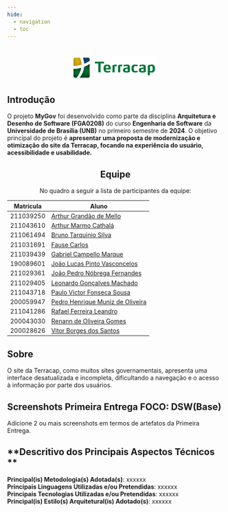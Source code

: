 ```yaml
---
hide:
  - navigation
  - toc
---
```


<Center>

# ![Terracap](docs/Assets/logo-terracap.png)

</center>


## <a>**Introdução**</a>

O projeto **MyGov** foi desenvolvido como parte da disciplina **Arquitetura e Desenho de Software (FGA0208)** do curso **Engenharia de Software** da **Universidade de Brasília (UNB)** no primeiro semestre de **2024**. O objetivo principal do projeto é **apresentar uma proposta de modernização e otimização do site da Terracap, focando na experiência do usuário, acessibilidade e usabilidade.**


<center>

## <a>**Equipe**</a>

No quadro a seguir a lista de participantes da equipe:

| **Matrícula** | **Aluno**                                                          |
| ------------- | ------------------------------------------------------------------ |
| 211039250     | [Arthur Grandão de Mello](https://github.com/arthurgrandao)        |
| 211043610     | [Arthur Marmo Cathalá](https://github.com/artmarmocathala)         |
| 211061494     | [Bruno Tarquinio Silva](https://github.com/brunotarquinio)         |
| 211031691     | [Fause Carlos](https://github.com/FauseSkyWalker)                  |
| 211039439     | [Gabriel Campello Marque](https://github.com/G16C)                 |
| 190089601     | [João Lucas Pinto Vasconcelos](https://github.com/VasconcelosJoao) |
| 211029361     | [João Pedro Nóbrega Fernandes](https://github.com/bot-do-jao)      |
| 211029405     | [Leonardo Gonçalves Machado](https://github.com/leonardogonmac)    |
| 211043718     | [Paulo Victor Fonseca Sousa](https://github.com/PauloVictorFS)     |
| 200059947     | [Pedro Henrique Muniz de Oliveira](https://github.com/Muniz2811)   |
| 211041286     | [Rafael Ferreira Leandro](https://github.com/RafaelCLG0)           |
| 200043030     | [Renann de Oliveira Gomes](https://github.com/NyndoND)             |
| 200028626     | [Vitor Borges dos Santos](https://github.com/VitorB2002)           |

</center>

## <a>**Sobre**</a>

O site da Terracap, como muitos sites governamentais, apresenta uma interface desatualizada e incompleta, dificultando a navegação e o acesso à informação por parte dos usuários.

## <a>**Screenshots Primeira Entrega FOCO: DSW(Base)**</a>
Adicione 2 ou mais screenshots em termos de artefatos da Primeira Entrega.

## <a>**Descritivo dos Principais Aspectos Técnicos **</a>
**Principal(is) Metodologia(s) Adotada(s)**: xxxxxx<br>
**Principais Linguagens Utilizadas e/ou Pretendidas**: xxxxxx<br>
**Principais Tecnologias Utilizadas e/ou Pretendidas**: xxxxxx<br>
**Principal(is) Estilo(s) Arquitetural(is) Adotado(s)**: xxxxxx<br>

